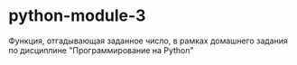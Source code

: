 # python-module-3
Функция, отгадывающая заданное число, в рамках домашнего задания по дисциплине "Программирование на Python"
